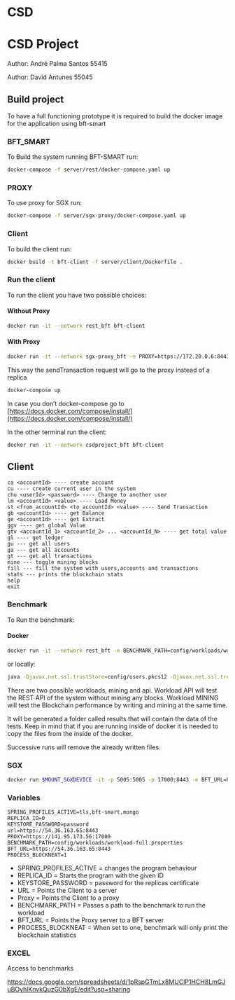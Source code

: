 # CSD

# CSD Project

Author: André Palma Santos 55415

Author: David Antunes 55045

## Build project

To have a full functioning prototype it is required to build the docker image for the application using bft-smart

### BFT_SMART

To Build the system running BFT-SMART run:

```bash
docker-compose -f server/rest/docker-compose.yaml up
```

### PROXY

To use proxy for SGX run:

```bash
docker-compose -f server/sgx-proxy/docker-compose.yaml up
```

### Client

To build the client run:

```bash
docker build -t bft-client -f server/client/Dockerfile .
```

### Run the client

To run the client you have two possible choices:

#### Without Proxy

```bash
docker run -it --network rest_bft bft-client
```

#### With Proxy

```bash
docker run -it --network sgx-proxy_bft -e PROXY=https://172.20.0.6:8443 bft-client
```
This way the sendTransaction request will go to the proxy instead of a replica

```bash
docker-compose up
```

In case you don’t docker-compose go to [https://docs.docker.com/compose/install/](https://docs.docker.com/compose/install/)

In the other terminal run the client:

```bash
docker run -it --network csdproject_bft bft-client
```

## Client

```                   
ca <accountId> ---- create account
cu ---- create current user in the system
chu <userId> <password> ---- Change to another user
lm <accountId> <value> ---- Load Money
st <from_accountId> <to_accountId> <value> ---- Send Transaction
gb <accountId> ---- get Balance
ge <accountId> ---- get Extract
ggv ---- get global Value
gtv <accountId_1> <accountId_2> ... <accountId_N> ---- get total value
gl ---- get ledger
gu --- get all users
ga --- get all accounts
gt --- get all transactions
mine --- toggle mining blocks
fill --- fill the system with users,accounts and transactions
stats --- prints the blockchain stats
help
exit
```


### Benchmark

To Run the benchmark:

#### Docker

```bash
docker run -it --network rest_bft -e BENCHMARK_PATH=config/workloads/workload.properties benchmark
```

or locally:

```bash
java -Djavax.net.ssl.trustStore=config/users.pkcs12 -Djavax.net.ssl.trustStorePassword=users -Dhttps.protocols=TLSv1.3 -Djavax.net.ssl.keyStoreType=pkcs12 -jar server/benchmark/build/libs/benchmark-0.0.1-SNAPSHOT.jar com.csd.blockneat.Main config/workloads/workload.properties
```

There are two possible workloads, mining and api.
Workload API will test the REST API of the system without mining any blocks.
Workload MINING will test the Blockchain performance by writing and mining at the same time.

It will be generated a folder called results that will contain the data of the tests. Keep in mind that if you are running inside of docker it is needed to copy the files from the inside of the docker.

Successive runs will remove the already written files.

### SGX

```bash
docker run $MOUNT_SGXDEVICE -it -p 5005:5005 -p 17000:8443 -e BFT_URL=https://54.36.163.65:8443 -e SPRING_PROFILES_ACTIVE=tls -e REPLICA_ID=4 -e KEYSTORE_PASSWORD=password -e SCONE_VERSION=1 -e SCONE_HEAP=4000M -e SCONE_LOG=7 -e SCONE_FORK=1 -e SCONE_MPROTECT=1 -e SCONE_ALLOW_DLOPEN=2 -e SCONE_ALPINE=1 -e SCONE_STACK=4M --mount type=tmpfs,destination=/tmp sgx
```

### Variables
```env
SPRING_PROFILES_ACTIVE=tls,bft-smart,mongo
REPLICA_ID=0
KEYSTORE_PASSWORD=password
url=https://54.36.163.65:8443
PROXY=https://141.95.173.56:17000
BENCHMARK_PATH=config/workloads/workload-full.properties
BFT_URL=https://54.36.163.65:8443
PROCESS_BLOCKNEAT=1
```
* SPRING_PROFILES_ACTIVE = changes the program behaviour
* REPLICA_ID = Starts the program with the given ID
* KEYSTORE_PASSWORD = password for the replicas certificate
* URL = Points the Client to a server
* Proxy = Points the Client to a proxy
* BENCHMARK_PATH = Passes a path to the benchmark to run the workload
* BFT_URL = Points the Proxy server to a BFT server
* PROCESS_BLOCKNEAT = When set to one, benchmark will only print the blockchain statistics


### EXCEL

Access to benchmarks

https://docs.google.com/spreadsheets/d/1pRspGTmLx8MUClP1HCH8LmGJuBOyhlKnvkQuzG0bXgE/edit?usp=sharing
